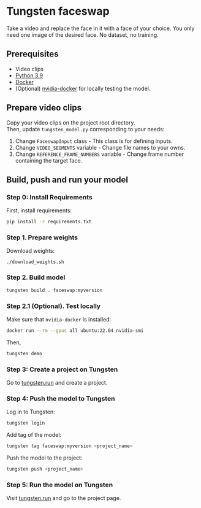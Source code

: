 # Tungsten faceswap 
Take a video and replace the face in it with a face of your choice. You only need one image of the desired face. No dataset, no training.

## Prerequisites

- Video clips
- [Python 3.9](https://www.python.org/downloads/release/python-3913/)
- [Docker](https://docs.docker.com/get-docker/)
- (Optional) [nvidia-docker](https://docs.nvidia.com/datacenter/cloud-native/container-toolkit/latest/install-guide.html#docker) for locally testing the model.


## Prepare video clips
Copy your video clips on the project root directory.  
Then, update `tungsten_model.py` corresponding to your needs:
1. Change `FaceswapInput` class - This class is for defining inputs.
2. Change `VIDEO_SEGMENTS` variable - Change file names to your owns.
3. Change `REFERENCE_FRAME_NUMBERS` variable - Change frame number containing the target face.

## Build, push and run your model

### Step 0: Install Requirements

First, install requirements:

```bash
pip install -r requirements.txt
```

### Step 1. Prepare weights

Download weights:
```
./download_weights.sh
```

### Step 2. Build model

```bash
tungsten build . faceswap:myversion
```

### Step 2.1 (Optional). Test locally
Make sure that `nvidia-docker` is installed:
```bash
docker run --rm --gpus all ubuntu:22.04 nvidia-smi
```
Then,
```bash
tungsten demo
```

### Step 3: Create a project on Tungsten

Go to [tungsten.run](https://tungsten.run/new) and create a project.

### Step 4: Push the model to Tungsten

Log in to Tungsten:

```bash
tungsten login
```

Add tag of the model:
```bash
tungsten tag faceswap:myversion <project_name>
```

Push the model to the project:
```bash
tungsten push <project_name>
```

### Step 5: Run the model on Tungsten

Visit [tungsten.run](https://tungsten.run) and go to the project page.
